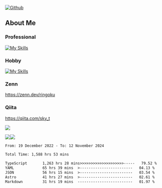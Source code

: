 [![Github](https://img.shields.io/github/followers/skyt-a?label=Follow&style=social)](https://github.com/skyt-a)

## About Me
### Professional
[![My Skills](https://skillicons.dev/icons?i=react,ts,js,nodejs,java,graphql,firebase,githubactions&theme=light)](https://skillicons.dev)
### Hobby
[![My Skills](https://skillicons.dev/icons?i=unity,rust,py&theme=light)](https://skillicons.dev)

### Zenn
https://zenn.dev/ringoku
### Qiita
https://qiita.com/sky_t


![](https://github-profile-summary-cards.vercel.app/api/cards/profile-details?username=skyt-a&theme=default)

![](https://github-profile-summary-cards.vercel.app/api/cards/repos-per-language?username=skyt-a&theme=default)![](https://github-profile-summary-cards.vercel.app/api/cards/stats?username=RinGoku&theme=default)

<!--START_SECTION:waka-->

```txt
From: 19 December 2022 - To: 12 November 2024

Total Time: 1,588 hrs 53 mins

TypeScript       1,263 hrs 28 mins>>>>>>>>>>>>>>>>>>>>-----   79.52 %
YAML             65 hrs 39 mins  >------------------------   04.13 %
JSON             56 hrs 15 mins  >------------------------   03.54 %
Astro            41 hrs 27 mins  >------------------------   02.61 %
Markdown         31 hrs 19 mins  -------------------------   01.97 %
```

<!--END_SECTION:waka-->
